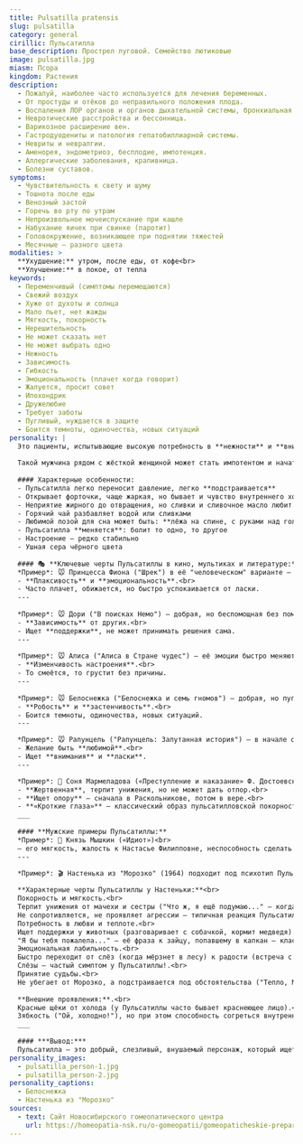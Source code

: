 ```yaml
---
title: Pulsatilla pratensis
slug: pulsatilla
category: general
cirillic: Пульсатилла
base_description: Прострел луговой. Семейство лютиковые 
image: pulsatilla.jpg
miasm: Псора
kingdom: Растения
description: 
  - Пожалуй, наиболее часто используется для лечения беременных. 
  - От простуды и отёков до неправильного положения плода.
  - Воспаления ЛОР органов и органов дыхательной системы, бронхиальная астма.
  - Невротические расстройства и бессонница.
  - Варикозное расширение вен.
  - Гастродуодениты и патология гепатобиллиарной системы.
  - Невриты и невралгии.
  - Аменорея, эндометриоз, бесплодие, импотенция.
  - Аллергические заболевания, крапивница.
  - Болезни суставов.
symptoms:
  - Чувствительность к свету и шуму
  - Тошнота после еды
  - Венозный застой
  - Горечь во рту по утрам
  - Непроизвольное мочеиспускание при кашле
  - Набухание яичек при свинке (паротит)
  - Головокружение, возникающее при поднятии тяжестей
  - Месячные – разного цвета
modalities: >
  **Ухудшение:** утром, после еды, от кофе<br>
  **Улучшение:** в покое, от тепла
keywords: 
  - Переменчивый (симптомы перемещаются)
  - Свежий воздух
  - Хуже от духоты и солнца
  - Мало пьет, нет жажды
  - Мягкость, покорность
  - Нерешительность
  - Не может сказать нет
  - Не может выбрать одно
  - Нежность
  - Зависимость
  - Гибкость
  - Эмоциональность (плачет когда говорит)
  - Жалуется, просит совет
  - Ипохондрик
  - Дружелюбие
  - Требует заботы
  - Пугливый, нуждается в защите
  - Боится темноты, одиночества, новых ситуаций
personality: |
  Это пациенты, испытывающие высокую потребность в **нежности** и **внимании**. Именно они требуют их **обнять**, сказать им, что любишь, **пожалеть**.
  
  Такой мужчина рядом с жёсткой женщиной может стать импотентом и начать искать сочувствия у своих друзей. Так же и женщина. Она испытывает потребность в уверенном мужчине, но избыточная его жёсткость приведёт её к подруге.
  
  #### Характерные особенности:
  - Пульсатилла легко переносит давление, легко **подстраивается**
  - Открывает форточки, чаще жаркая, но бывает и чувство внутреннего холода
  - Неприятие жирного до отвращения, но сливки и сливочное масло любит
  - Горячий чай разбавляет водой или сливками
  - Любимой позой для сна может быть: **лёжа на спине, с руками над головой**
  - Пульсатилла **меняется**: болит то одно, то другое
  - Настроение – редко стабильно
  - Ушная сера чёрного цвета 
  
  #### 🎭 **Ключевые черты Пульсатиллы в кино, мультиках и литературе:**
  *Пример*: 🐭 Принцесса Фиона ("Шрек") в её "человеческом" варианте – добрая, но склонная к слезам и переменам настроения.<br>
  - **Плаксивость** и **эмоциональность**.<br>
  - Часто плачет, обижается, но быстро успокаивается от ласки.
  ---
  
  *Пример*: 🐭 Дори ("В поисках Немо") – добрая, но беспомощная без помощи друзей.<br>
  - **Зависимость** от других.<br>
  - Ищет **поддержки**, не может принимать решения сама.
  ---
  
  *Пример*: 🐭 Алиса ("Алиса в Стране чудес") – её эмоции быстро меняются в зависимости от обстоятельств.<br>
  - **Изменчивость настроения**.<br>
  - То смеётся, то грустит без причины.
  ---
  
  *Пример*: 🐭 Белоснежка ("Белоснежка и семь гномов") – добрая, но пугливая и нуждается в защите.<br>
  - **Робость** и **застенчивость**.<br>
  - Боится темноты, одиночества, новых ситуаций.
  ---

  *Пример*: 🐭 Рапунцель ("Рапунцель: Запутанная история") – в начале она наивная, добрая и очень привязана к "матушке".<br>
  - Желание быть **любимой**.<br>
  - Ищет **внимания** и **ласки**.
  ---

  *Пример*: 📖 Соня Мармеладова («Преступление и наказание» Ф. Достоевского)<br>
  - **Жертвенная**, терпит унижения, но не может дать отпор.<br>
  - **Ищет опору** – сначала в Раскольникове, потом в вере.<br>
  - **«Кроткие глаза»** – классический образ пульсатилловской покорности.
  ___
  
  #### **Мужские примеры Пульсатиллы:**
  *Пример*: 📖 Князь Мышкин («Идиот»)<br>
  – его мягкость, жалость к Настасье Филипповне, неспособность сделать выбор.
  ---

  *Пример*: 🎬 Настенька из "Морозко" (1964) подходит под психотип Пульсатиллы почти идеально. 
  
  **Характерные черты Пульсатиллы у Настеньки:**<br>
  Покорность и мягкость.<br>
  Терпит унижения от мачехи и сестры ("Что ж, я ещё подумаю..." — когда её выгоняют на мороз).<br>
  Не сопротивляется, не проявляет агрессии — типичная реакция Пульсатиллы на несправедливость.<br>
  Потребность в любви и теплоте.<br>
  Ищет поддержки у животных (разговаривает с собачкой, кормит медведя).<br>
  "Я бы тебя пожалела..." — её фраза к зайцу, попавшему в капкан — классическое проявление пульсатилловского сочувствия.<br>
  Эмоциональная лабильность.<br>
  Быстро переходит от слёз (когда мёрзнет в лесу) к радости (встреча с Морозко).<br>
  Слёзы — частый симптом у Пульсатиллы!.<br>
  Принятие судьбы.<br>
  Не убегает от Морозко, а подстраивается под обстоятельства ("Тепло, Морозушка!") — демонстрация гибкости, характерной для этого типа.
  
  **Внешние проявления:**.<br>
  Красные щёки от холода (у Пульсатиллы часто бывает краснеющее лицо).<br>
  Зябкость ("Ой, холодно!"), но при этом способность согреться внутренним теплом — парадокс, типичный для Pulsatilla!
  ___
  
  #### ***Вывод:***
  Пульсатилла – это добрый, слезливый, внушаемый персонаж, который ищет любви и поддержки. 
personality_images: 
  - pulsatilla_person-1.jpg
  - pulsatilla_person-2.jpg
personality_captions:
  - Белоснежка
  - Настенька из "Морозко"
sources:
  - text: Сайт Новосибирского гомеопатического центра
    url: https://homeopatia-nsk.ru/o-gomeopatii/gomeopaticheskie-preparaty-prosto-i-ponyatno/352-pulsatilla-v-gomeopatii-pulsatilla-pratensis.html
---
```

